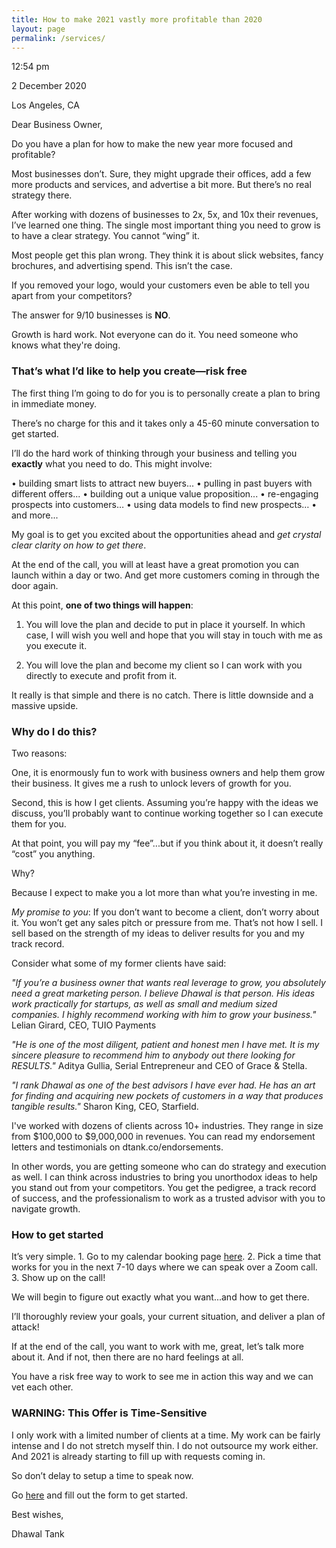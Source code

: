 ```yaml
---
title: How to make 2021 vastly more profitable than 2020
layout: page
permalink: /services/
---
```


12:54 pm

2 December 2020

Los Angeles, CA

Dear Business Owner,

Do you have a plan for how to make the new year more focused and profitable? 

Most businesses don’t. Sure, they might upgrade their offices, add a few more products and services, and advertise a bit more. But there’s no real strategy there.

After working with dozens of businesses to 2x, 5x, and 10x their revenues, I’ve learned one thing. The single most important thing you need to grow is to have a clear strategy. You cannot “wing” it.

Most people get this plan wrong. They think it is about slick websites, fancy brochures, and advertising spend. This isn’t the case.

If you removed your logo, would your customers even be able to tell you apart from your competitors? 

The answer for 9/10 businesses is **NO**.

Growth is hard work. Not everyone can do it. You need someone who knows what they're doing.

### That’s what I’d like to help you create—risk free

The first thing I’m going to do for you is to personally create a plan to bring in immediate money. 

There’s no charge for this and it takes only a 45-60 minute conversation to get started.

I’ll do the hard work of thinking through your business and telling you **exactly** what you need to do. This might involve:     
    
 • building smart lists to attract new buyers...
 • pulling in past buyers with different offers...
 • building out a unique value proposition...
 • re-engaging prospects into customers…
 • using data models to find new prospects…
 • and more...

My goal is to get you excited about the opportunities ahead and _get crystal clear clarity on how to get there_.

At the end of the call, you will at least have a great promotion you can launch within a day or two. And get more customers coming in through the door again.

At this point, **one of two things will happen**:

1. You will love the plan and decide to put in place it yourself. In which case, I will wish you well and hope that you will stay in touch with me as you execute it.

2. You will love the plan and become my client so I can work with you directly to execute and profit from it.

It really is that simple and there is no catch. There is little downside and a massive upside. 

### Why do I do this?

Two reasons:

One, it is enormously fun to work with business owners and help them grow their business. It gives me a rush to unlock levers of growth for you.

Second, this is how I get clients. Assuming you’re happy with the ideas we discuss, you’ll probably want to continue working together so I can execute them for you.

At that point, you will pay my “fee”...but if you think about it, it doesn’t really “cost” you anything.

Why?

Because I expect to make you a lot more than what you’re investing in me.

*My promise to you*: If you don’t want to become a client, don’t worry about it. You won’t get any sales pitch or pressure from me. That’s not how I sell. I sell based on the strength of my ideas to deliver results for you and my track record.

Consider what some of my former clients have said:

_"If you’re a business owner that wants real leverage to grow, you absolutely need a great marketing person. I believe Dhawal is that person. His ideas work practically for startups, as well as small and medium sized companies. I highly recommend working with him to grow your business."_
Lelian Girard, CEO, TUIO Payments

_"He is one of the most diligent, patient and honest men I have met. It is my sincere pleasure to recommend him to anybody out there looking for RESULTS."_
Aditya Gullia, Serial Entrepreneur and CEO of Grace & Stella.

_"I rank Dhawal as one of the best advisors I have ever had. He has an art for finding and acquiring new pockets of customers in a way that produces tangible results."_
Sharon King, CEO, Starfield.

I've worked with dozens of clients across 10+ industries. They range in size from $100,000 to $9,000,000 in revenues. You can read my endorsement letters and testimonials on dtank.co/endorsements.

In other words, you are getting someone who can do strategy and execution as well. I can think across industries to bring you unorthodox ideas to help you stand out from your competitors. You get the pedigree, a track record of success, and the professionalism to work as a trusted advisor with you to navigate growth. 

### How to get started ###

It’s very simple.
    1. Go to my calendar booking page [here](https://calendly.com/dtankco).
    2. Pick a time that works for you in the next 7-10 days where we can speak over a Zoom call.
    3. Show up on the call!

We will begin to figure out exactly what you want...and how to get there.

I’ll thoroughly review your goals, your current situation, and deliver a plan of attack!

If at the end of the call, you want to work with me, great, let’s talk more about it. And if not, then there are no hard feelings at all.

You have a risk free way to work to see me in action this way and we can vet each other.

### WARNING: This Offer is Time-Sensitive ###

I only work with a limited number of clients at a time. My work can be fairly intense and I do not stretch myself thin. I do not outsource my work either. And 2021 is already starting to fill up with requests coming in.

So don’t delay to setup a time to speak now.

Go [here](https://calendly.com/dtankco) and fill out the form to get started.

Best wishes,

Dhawal Tank
